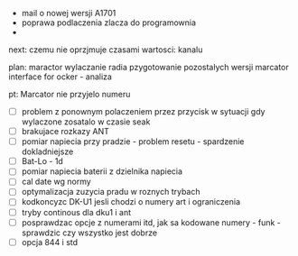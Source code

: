 - mail o nowej wersji A1701
- poprawa podlaczenia zlacza do programownia
- 





next: czemu nie oprzjmuje czasami wartosci: kanalu


plan:
maractor wylaczanie radia
pzygotowanie pozostalych wersji
marcator interface for ocker - analiza


pt: Marcator
nie przyjelo numeru


- [ ] problem z ponownym polaczeniem przez przycisk w sytuacji gdy wylaczone zosatalo w czasie seak
- [ ] brakujace rozkazy ANT
- [ ] pomiar napiecia przy pradzie - problem resetu - spardzenie dokladniejsze
- [ ] Bat-Lo - 1d
- [ ] pomiar napiecia baterii z dzielnika napiecia
- [ ] cal date wg normy
- [ ] optymalizacja zuzycia pradu w roznych trybach
- [ ] kodkoncyzc DK-U1 jesli chodzi o numery art i ograniczenia
- [ ] tryby continous dla dku1 i ant
- [ ] posprawdzac opcje z numerami itd, jak sa kodowane numery - funk - sprawdzic czy wszystko jest dobrze
- [ ] opcja 844 i std